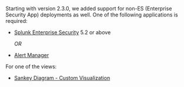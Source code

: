 Starting with version 2.3.0, we added support for non-ES (Enterprise Security App) deployments as well. One of the following applications is required:

* [Splunk Enterprise Security](https://splunkbase.splunk.com/app/263/) 5.2 or above

    _OR_

* [Alert Manager](https://splunkbase.splunk.com/app/2665/)

For one of the views:

* [Sankey Diagram - Custom Visualization](https://splunkbase.splunk.com/app/3112/)

